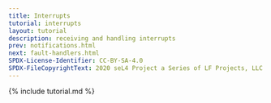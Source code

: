 ```yaml
---
title: Interrupts
tutorial: interrupts
layout: tutorial
description: receiving and handling interrupts
prev: notifications.html
next: fault-handlers.html
SPDX-License-Identifier: CC-BY-SA-4.0
SPDX-FileCopyrightText: 2020 seL4 Project a Series of LF Projects, LLC.
---
```

{% include tutorial.md %}
